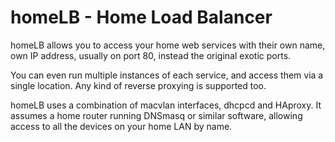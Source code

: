# homeLB - Home Load Balancer

homeLB allows you to access your home web services with their own name,
own IP address, usually on port 80, instead the original exotic ports.

You can even run multiple instances of each service, and access them
via a single location. Any kind of reverse proxying is supported too.

homeLB uses a combination of macvlan interfaces, dhcpcd and HAproxy.
It assumes a home router running DNSmasq or similar software,
allowing access to all the devices on your home LAN by name.
